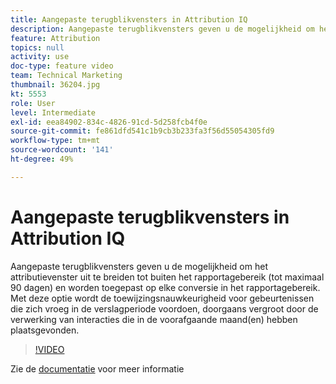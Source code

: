 ```yaml
---
title: Aangepaste terugblikvensters in Attribution IQ
description: Aangepaste terugblikvensters geven u de mogelijkheid om het attributievenster uit te breiden tot buiten het rapportagebereik (tot maximaal 90 dagen) en worden toegepast op elke conversie in het rapportagebereik. Met deze optie wordt de toewijzingsnauwkeurigheid voor gebeurtenissen die zich vroeg in de verslagperiode voordoen, doorgaans vergroot door de verwerking van interacties die in de voorafgaande maand(en) hebben plaatsgevonden.
feature: Attribution
topics: null
activity: use
doc-type: feature video
team: Technical Marketing
thumbnail: 36204.jpg
kt: 5553
role: User
level: Intermediate
exl-id: eea84902-834c-4826-91cd-5d258fcb4f0e
source-git-commit: fe861dfd541c1b9cb3b233fa3f56d55054305fd9
workflow-type: tm+mt
source-wordcount: '141'
ht-degree: 49%

---
```


# Aangepaste terugblikvensters in Attribution IQ

Aangepaste terugblikvensters geven u de mogelijkheid om het attributievenster uit te breiden tot buiten het rapportagebereik (tot maximaal 90 dagen) en worden toegepast op elke conversie in het rapportagebereik. Met deze optie wordt de toewijzingsnauwkeurigheid voor gebeurtenissen die zich vroeg in de verslagperiode voordoen, doorgaans vergroot door de verwerking van interacties die in de voorafgaande maand(en) hebben plaatsgevonden.

>[!VIDEO](https://video.tv.adobe.com/v/36204/?quality=12&learn=on)

Zie de [documentatie](https://experienceleague.adobe.com/docs/analytics/analyze/analysis-workspace/attribution/models.html#lookback-windows) voor meer informatie
